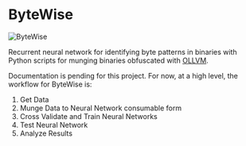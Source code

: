 # ByteWise
![ByteWise](https://chthcs.files.wordpress.com/2017/10/bytewisewhite.png)

Recurrent neural network for identifying byte patterns in binaries with Python scripts for munging binaries obfuscated with [OLLVM](https://github.com/syreal17/obfuscator-annotating).

Documentation is pending for this project. For now, at a high level, the workflow for ByteWise is: 

1. Get Data 
2. Munge Data to Neural Network consumable form 
3. Cross Validate and Train Neural Networks
4. Test Neural Network
5. Analyze Results
